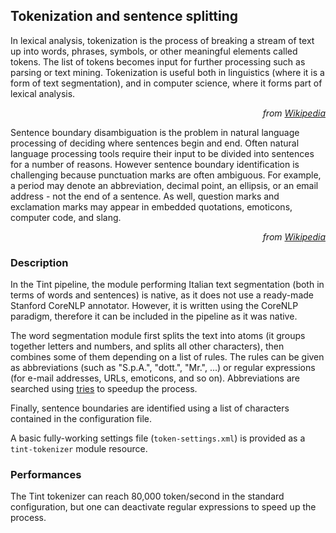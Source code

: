 ## Tokenization and sentence splitting

In lexical analysis, tokenization is the process of breaking a stream of text up into words, phrases, symbols, or
other meaningful elements called tokens.
The list of tokens becomes input for further processing such as parsing or text mining.
Tokenization is useful both in linguistics (where it is a form of text segmentation), and in computer science, where
it forms part of lexical analysis.

<p align='right'><em>from <a href='https://en.wikipedia.org/wiki/Tokenization_(lexical_analysis)'>Wikipedia</a></em></p>

Sentence boundary disambiguation is the problem in natural language processing of deciding where sentences begin
and end.
Often natural language processing tools require their input to be divided into sentences for a number of reasons.
However sentence boundary identification is challenging because punctuation marks are often ambiguous.
For example, a period may denote an abbreviation, decimal point, an ellipsis, or an email address - not the end of a
sentence.
As well, question marks and exclamation marks may appear in embedded quotations, emoticons, computer code, and slang.

<p align='right'><em>from <a href='https://en.wikipedia.org/wiki/Sentence_boundary_disambiguation'>Wikipedia</a></em></p>

### Description

In the Tint pipeline, the module performing Italian text segmentation (both in terms of words and sentences) is
native, as it does not use a ready-made Stanford CoreNLP annotator.
However, it is written using the CoreNLP paradigm, therefore it can be included in the pipeline as it was native.

The word segmentation module first splits the text into atoms (it groups together letters and numbers, and splits
all other characters), then combines some of them depending on a list of rules.
The rules can be given as abbreviations (such as "S.p.A.", "dott.", "Mr.", ...) or regular expressions (for e-mail
addresses, URLs, emoticons, and so on).
Abbreviations are searched using [tries](https://en.wikipedia.org/wiki/Trie) to speedup the process.

Finally, sentence boundaries are identified using a list of characters contained in the configuration file.

A basic fully-working settings file (`token-settings.xml`) is provided as a `tint-tokenizer` module resource.

### Performances

The Tint tokenizer can reach 80,000 token/second in the standard configuration, but one can deactivate regular
expressions to speed up the process.